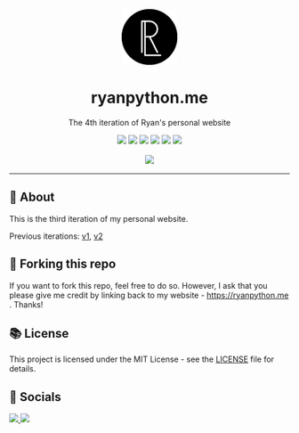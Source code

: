 <div align="center">
    <img src="./public/images/logo_circle.webp" width="100">
    <h1>ryanpython.me</h1>
    <p>The 4th iteration of Ryan's personal website</p>
</div>

<div align="center">
    <a href="https://astro.js.org/" target="_blank"><img src="https://img.shields.io/badge/Astro-0C1222?style=for-the-badge&logo=astro&logoColor=FDFDFE"></a>
    <a href="https://svelte.dev/" target="_blank"><img src="https://img.shields.io/badge/Svelte-4A4A55?style=for-the-badge&logo=svelte&logoColor=FF3E00"></a>
    <a href="https://tailwindcss.com/" target="_blank"><img src="https://img.shields.io/badge/Tailwind_CSS-38B2AC?style=for-the-badge&logo=tailwind-css&logoColor=white" target="_blank"></a>
    <a href="https://www.typescriptlang.org/"><img src="https://img.shields.io/badge/TypeScript-007ACC?style=for-the-badge&logo=typescript&logoColor=white" target="_blank"></a>
    <a href="https://react.dev/" target="_blank"><img src="https://img.shields.io/badge/React-20232A?style=for-the-badge&logo=react&logoColor=61DAFB"></a>
    <a href="https://vercel.com/" target="_blank"><img src="https://img.shields.io/badge/Vercel-000000?style=for-the-badge&logo=vercel&logoColor=white"></a>
</div>

<br>

<div align="center">
    <img src="./src/images/homepage.png" height="250px">
</div>

---

## 📝 About

This is the third iteration of my personal website.

Previous iterations: [v1](https://liyunze-coding.github.io/old-portfolio), [v2](https://liyunze-coding.github.io/old-portfolio-2)

## 🚨 Forking this repo

If you want to fork this repo, feel free to do so. However, I ask that you please give me credit by linking back to my website - https://ryanpython.me . Thanks!

## 📚 License

This project is licensed under the MIT License - see the [LICENSE](./LICENSE) file for details.

<!-- socials -->

## 📱 Socials

<a href="https://www.youtube.com/channel/UC0ZQZ1XZ1Z0ZQZ1X" target="_blank">
<img src="https://img.shields.io/badge/YouTube-FF0000?style=for-the-badge&logo=youtube&logoColor=white">
</a>
<a href="https://www.twitch.tv/RythonDev" target="_blank">
<img src="https://img.shields.io/twitch/status/rythondev?color=9146FF&label=Twitch&logo=twitch&logoColor=white&style=for-the-badge">
</a>
